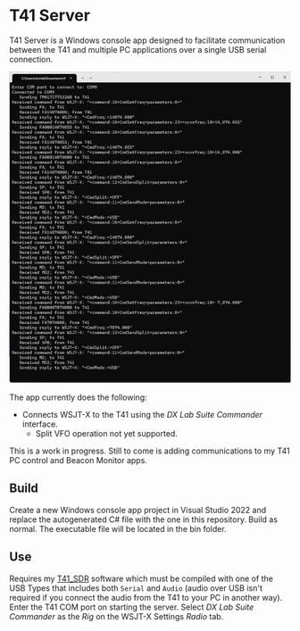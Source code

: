 # T41 Server

T41 Server is a Windows console app designed to facilitate communication between the T41 and multiple PC applications over a single USB serial connection.

![T41 Server](https://github.com/tmr4/T41Server/blob/main/images/T41Server.png)

The app currently does the following:

  * Connects WSJT-X to the T41 using the *DX Lab Suite Commander* interface.
    * Split VFO operation not yet supported.

This is a work in progress.  Still to come is adding communications to my T41 PC control and Beacon Monitor apps.

## Build

Create a new Windows console app project in Visual Studio 2022 and replace the autogenerated C# file with the one in this repository.  Build as normal.  The executable file will be located in the bin folder.

## Use

Requires my [T41_SDR](https://github.com/tmr4/T41_SDR) software which must be compiled with one of the USB Types that includes both `Serial` and `Audio` (audio over USB isn't required if you connect the audio from the T41 to your PC in another way). Enter the T41 COM port on starting the server.  Select *DX Lab Suite Commander* as the *Rig* on the WSJT-X Settings *Radio* tab.
